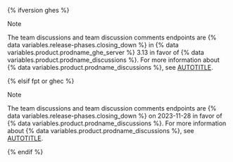 {% ifversion ghes %}

> [!NOTE]
> The team discussions and team discussion comments endpoints are {% data variables.release-phases.closing_down %} in {% data variables.product.prodname_ghe_server %} 3.13 in favor of {% data variables.product.prodname_discussions %}. For more information about {% data variables.product.prodname_discussions %}, see [AUTOTITLE](/discussions).

{% elsif fpt or ghec %}

> [!NOTE]
> The team discussions and team discussion comments endpoints are {% data variables.release-phases.closing_down %} on 2023-11-28 in favor of {% data variables.product.prodname_discussions %}. For more information about {% data variables.product.prodname_discussions %}, see [AUTOTITLE](/discussions).

{% endif %}
